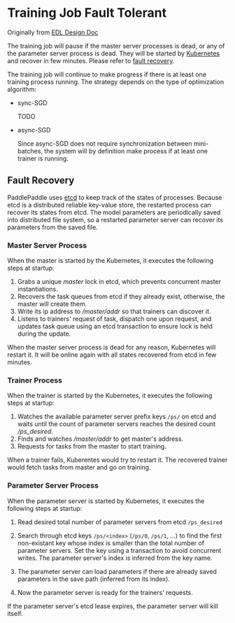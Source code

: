 # Training Job Fault Tolerant

Originally from [EDL Design Doc](https://github.com/PaddlePaddle/Paddle/blob/develop/doc/v2/design/cluster_train/README.md#fault-tolerant)

The training job will pause if the master server processes is dead, or any of the parameter server process is dead. They will be started by [Kubernetes](https://kubernetes.io/) and recover in few minutes. Please refer to [fault recovery](#fault-recovery).

The training job will continue to make progress if there is at least one training process running. The strategy depends on the type of optimization algorithm:

- sync-SGD

	TODO

- async-SGD

	Since async-SGD does not require synchronization between mini-batches, the system will by definition make process if at least one trainer is running.

## Fault Recovery

PaddlePaddle uses [etcd](https://github.com/coreos/etcd) to keep track of the states of processes. Because etcd is a distributed reliable key-value store, the restarted process can recover its states from etcd. The model parameters are periodically saved into distributed file system, so a restarted parameter server can recover its parameters from the saved file.


### Master Server Process

When the master is started by the Kubernetes, it executes the following steps at startup:

1. Grabs a unique *master* lock in etcd, which prevents concurrent master instantiations.
1. Recovers the task queues from etcd if they already exist, otherwise, the master will create them.
1. Write its ip address to */master/addr* so that trainers can discover it.
1. Listens to trainers' request of task, dispatch one upon request, and updates task queue using an etcd transaction to ensure lock is held during the update.

When the master server process is dead for any reason, Kubernetes will restart it. It will be online again with all states recovered from etcd in few minutes.

### Trainer Process

When the trainer is started by the Kubernetes, it executes the following steps at startup:

1. Watches the available parameter server prefix keys `/ps/` on etcd and waits until the count of parameter servers reaches the desired count */ps_desired*.
1. Finds and watches */master/addr* to get master's address.
1. Requests for tasks from the master to start training.

When a trainer fails, Kuberentes would try to restart it. The recovered trainer would fetch tasks from master and go on training.

### Parameter Server Process

When the parameter server is started by Kubernetes, it executes the following steps at startup:

1. Read desired total number of parameter servers from etcd `/ps_desired`
1. Search through etcd keys `/ps/<index>` (`/ps/0`, `/ps/1`, ...) to find the first non-existant key whose index is smaller than the total number of parameter servers. Set the key using a transaction to avoid concurrent writes. The parameter server's index is inferred from the key name.


1. The parameter server can load parameters if there are already saved parameters in the save path (inferred from its index).
1. Now the parameter server is ready for the trainers' requests.

If the parameter server's etcd lease expires, the parameter server will kill itself.